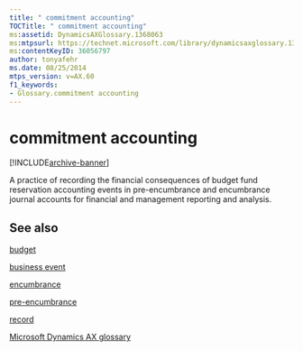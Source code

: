 ```yaml
---
title: " commitment accounting"
TOCTitle: " commitment accounting"
ms:assetid: DynamicsAXGlossary.1368063
ms:mtpsurl: https://technet.microsoft.com/library/dynamicsaxglossary.1368063(v=AX.60)
ms:contentKeyID: 36056797
author: tonyafehr
ms.date: 08/25/2014
mtps_version: v=AX.60
f1_keywords:
- Glossary.commitment accounting
---
```


# commitment accounting


[!INCLUDE[archive-banner](includes/archive-banner.md)]

A practice of recording the financial consequences of budget fund reservation accounting events in pre-encumbrance and encumbrance journal accounts for financial and management reporting and analysis.

## See also

[budget](budget.md)

[business event](business-event.md)

[encumbrance](encumbrance.md)

[pre-encumbrance](pre-encumbrance.md)

[record](record.md)

[Microsoft Dynamics AX glossary](glossary/microsoft-dynamics-ax-glossary.md)

  


